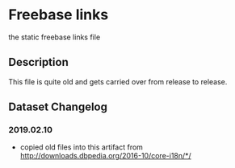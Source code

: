 # Freebase links
the static freebase links file

## Description
This file is quite old and gets carried over from release to release. 

## Dataset Changelog
### 2019.02.10  
* copied old files into this artifact from http://downloads.dbpedia.org/2016-10/core-i18n/*/
